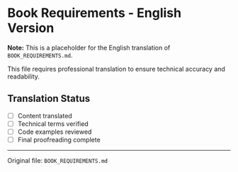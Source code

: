 # Book Requirements - English Version

**Note:** This is a placeholder for the English translation of `BOOK_REQUIREMENTS.md`.

This file requires professional translation to ensure technical accuracy and readability.

## Translation Status
- [ ] Content translated
- [ ] Technical terms verified
- [ ] Code examples reviewed
- [ ] Final proofreading complete

---

Original file: `BOOK_REQUIREMENTS.md`
